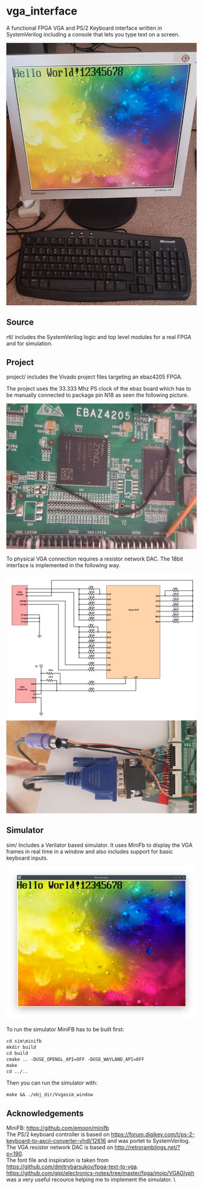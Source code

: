 # vga_interface

A functional FPGA VGA and PS/2 Keyboard interface written in SystemVerilog including a console that lets you type text on a screen.

![GitHub Logo](/images/monitor.jpg)

## Source
rtl/ includes the SystemVerilog logic and top level modules for a real FPGA and for simulation.

## Project
project/ includes the Vivado project files targeting an ebaz4205 FPGA.

The project uses the 33.333 Mhz PS clock of the ebaz board which has to be manually connected to package pin N18 as seen the following picture.

![GitHub Logo](/images/clock.jpg)

To physical VGA connection requires a resistor network DAC. The 18bit interface is implemented in the following way.

![GitHub Logo](/images/schematic.png)
![GitHub Logo](/images/connector.jpg)

## Simulator
sim/ Includes a Verilator based simulator.
It uses MiniFb to display the VGA frames in real time in a window and also includes support for basic keyboard inputs.  

![GitHub Logo](/images/vga_sim.png)

To run the simulator MiniFB has to be built first:

```
cd sim\minifb
mkdir build
cd build
cmake .. -DUSE_OPENGL_API=OFF -DUSE_WAYLAND_API=OFF
make
cd ../..
```

Then you can run the simulator with:
```
make && ./obj_dir/Vvgasim_window
```


## Acknowledgements
MiniFB: https://github.com/emoon/minifb \
The PS/2 keyboard controller is based on https://forum.digikey.com/t/ps-2-keyboard-to-ascii-converter-vhdl/12616 and was portet to SystemVerilog. \
The VGA resistor network DAC is based on http://retroramblings.net/?p=190. \
The font file and inspiration is taken from https://github.com/dmitrybarsukov/fpga-text-to-vga. \
https://github.com/gipi/electronics-notes/tree/master/fpga/mojo/VGAGlyph was a very useful recource helping me to implement the simulator. \


